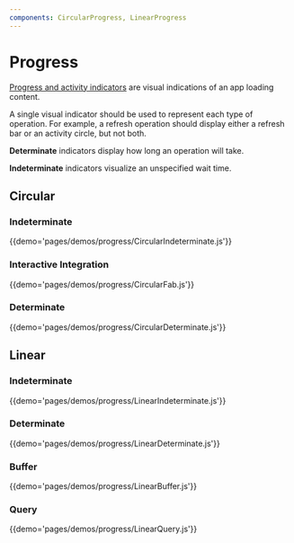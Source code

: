 ```yaml
---
components: CircularProgress, LinearProgress
---
```


# Progress

[Progress and activity indicators](https://material.io/guidelines/components/progress-activity.html)
are visual indications of an app loading content.

A single visual indicator should be used to represent each type of operation.
For example, a refresh operation should display either a refresh bar or an activity circle, but not both.

**Determinate** indicators display how long an operation will take.

**Indeterminate** indicators visualize an unspecified wait time.

## Circular

### Indeterminate

{{demo='pages/demos/progress/CircularIndeterminate.js'}}

### Interactive Integration

{{demo='pages/demos/progress/CircularFab.js'}}

###  Determinate

{{demo='pages/demos/progress/CircularDeterminate.js'}}

## Linear

### Indeterminate

{{demo='pages/demos/progress/LinearIndeterminate.js'}}

### Determinate

{{demo='pages/demos/progress/LinearDeterminate.js'}}

### Buffer

{{demo='pages/demos/progress/LinearBuffer.js'}}

### Query

{{demo='pages/demos/progress/LinearQuery.js'}}
